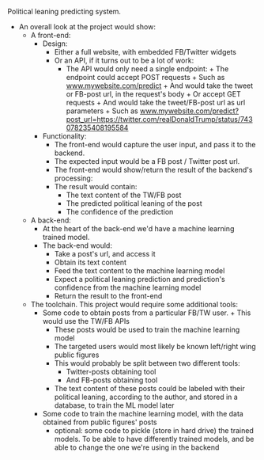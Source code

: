 Political leaning predicting system.

+ An overall look at the project would show:
	+ A front-end:
		+ Design:
			+ Either a full website, with embedded FB/Twitter widgets
			+ Or an API, if it turns out to be a lot of work:
				+ The API would only need a single endpoint:
                        	+ The endpoint could accept POST requests
                        		+ Such as www.mywebsite.com/predict
                              	+ And would take the tweet or FB-post url, in the request's body
                              + Or accept GET requests
                              	+ And would take the tweet/FB-post url as url parameters
                                    + Such as www.mywebsite.com/predict?post_url=https://twitter.com/realDonaldTrump/status/743078235408195584
		+ Functionality:
			+ The front-end would capture the user input, and pass it to the backend.
			+ The expected input would be a FB post / Twitter post url.
			+ The front-end would show/return the result of the backend's processing:
			+ The result would contain: 
				+ The text content of the TW/FB post
				+ The predicted political leaning of the post
				+ The confidence of the prediction
	+ A back-end:
		+ At the heart of the back-end we'd have a machine learning trained model.
		+ The back-end would:
			+ Take a post's url, and access it
			+ Obtain its text content
			+ Feed the text content to the machine learning model
			+ Expect a political leaning prediction and prediction's confidence from the machine learning model
			+ Return the result to the front-end
	+ The toolchain. This project would require some additional tools:
		+ Some code to obtain posts from a particular FB/TW user.
            	+ This would use the TW/FB APIs
			+ These posts would be used to train the machine learning model
			+ The targeted users would most likely be known left/right wing public figures
			+ This would probably be split between two different tools:
				+ Twitter-posts obtaining tool
				+ And FB-posts obtaining tool
			+ The text content of these posts could be labeled with their political leaning, according to the author, and stored in a database,
                  to train the ML model later
		+ Some code to train the machine learning model, with the data obtained from public figures' posts
            + optional: some code to pickle (store in hard drive) the trained models. To be able to have differently trained models, and be able to
            change the one we're using in the backend